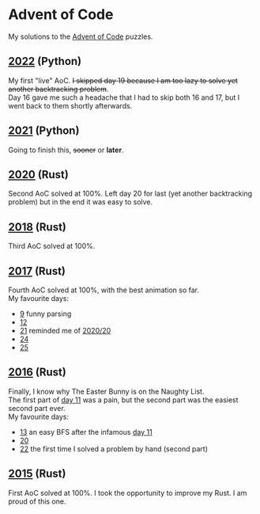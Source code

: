 # Advent of Code

My solutions to the [Advent of Code](https://adventofcode.com/) puzzles.

## [2022](2022) (Python)

My first "live" AoC. ~~I skipped day 19 because I am too lazy to solve yet another backtracking problem~~.\
Day 16 gave me such a headache that I had to skip both 16 and 17, but I went back to them shortly afterwards.

## [2021](2021) (Python)

Going to finish this, ~~sooner~~ or **later**.

## [2020](2020) (Rust)

Second AoC solved at 100%.
Left day 20 for last (yet another backtracking problem) but in the end it was easy to solve.

## [2018](2018) (Rust)

Third AoC solved at 100%.

## [2017](2017) (Rust)

Fourth AoC solved at 100%, with the best animation so far.\
My favourite days:

- [9](2017/day_09.rs) funny parsing
- [12](2017/day_12.rs)
- [21](2017/day_21.rs) reminded me of [2020/20](2020/day_20.rs)
- [24](2017/day_24.rs)
- [25](2017/day_25.rs)

## [2016](2016) (Rust)

Finally, I know why The Easter Bunny is on the Naughty List.\
The first part of [day 11](2016/day_11.rs) was a pain, but the second part was the easiest second part ever.\
My favourite days:

- [13](2016/day_13.rs) an easy BFS after the infamous [day 11](2016/day_11.rs)
- [20](2016/day_20.rs)
- [22](2016/day_22.rs) the first time I solved a problem by hand (second part)

## [2015](2015) (Rust)

First AoC solved at 100%. I took the opportunity to improve my Rust. I am proud of this one.
